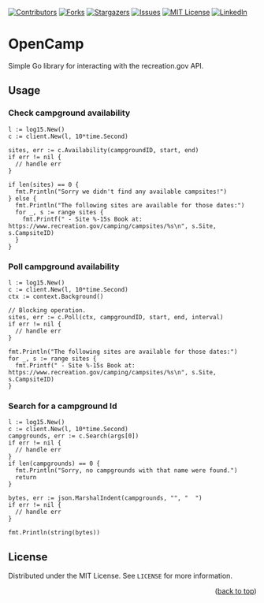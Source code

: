 [![Contributors][contributors-shield]][contributors-url]
[![Forks][forks-shield]][forks-url]
[![Stargazers][stars-shield]][stars-url]
[![Issues][issues-shield]][issues-url]
[![MIT License][license-shield]][license-url]
[![LinkedIn][linkedin-shield]][linkedin-url]

# OpenCamp

Simple Go library for interacting with the recreation.gov API.

## Usage

### Check campground availability
```
l := log15.New()
c := client.New(l, 10*time.Second)

sites, err := c.Availability(campgroundID, start, end)
if err != nil {
  // handle err
}

if len(sites) == 0 {
  fmt.Println("Sorry we didn't find any available campsites!")
} else {
  fmt.Println("The following sites are available for those dates:")
  for _, s := range sites {
    fmt.Printf(" - Site %-15s Book at: https://www.recreation.gov/camping/campsites/%s\n", s.Site, s.CampsiteID)
  }
}
```

### Poll campground availability
```
l := log15.New()
c := client.New(l, 10*time.Second)
ctx := context.Background()

// Blocking operation.
sites, err := c.Poll(ctx, campgroundID, start, end, interval)
if err != nil {
  // handle err
}

fmt.Println("The following sites are available for those dates:")
for _, s := range sites {
  fmt.Printf(" - Site %-15s Book at: https://www.recreation.gov/camping/campsites/%s\n", s.Site, s.CampsiteID)
}
```

### Search for a campground Id
```
l := log15.New()
c := client.New(l, 10*time.Second)
campgrounds, err := c.Search(args[0])
if err != nil {
  // handle err
}
if len(campgrounds) == 0 {
  fmt.Println("Sorry, no campgrounds with that name were found.")
  return
}

bytes, err := json.MarshalIndent(campgrounds, "", "  ")
if err != nil {
  // handle err
}

fmt.Println(string(bytes))
```

## License

Distributed under the MIT License. See `LICENSE` for more information.

<p align="right">(<a href="#readme-top">back to top</a>)</p>

[contributors-shield]: https://img.shields.io/github/contributors/opencamp-hq/core?style=for-the-badge
[contributors-url]: https://github.com/opencamp-hq/core/graphs/contributors
[forks-shield]: https://img.shields.io/github/forks/opencamp-hq/core?style=for-the-badge
[forks-url]: https://github.com/opencamp-hq/core/network/members
[stars-shield]: https://img.shields.io/github/stars/opencamp-hq/core?style=for-the-badge
[stars-url]: https://github.com/opencamp-hq/core/stargazers
[issues-shield]: https://img.shields.io/github/issues/opencamp-hq/core?style=for-the-badge
[issues-url]: https://github.com/opencamp-hq/core/issues
[license-shield]: https://img.shields.io/github/license/opencamp-hq/core?style=for-the-badge
[license-url]: https://github.com/opencamp-hq/core/blob/master/LICENSE.txt
[linkedin-shield]: https://img.shields.io/badge/-LinkedIn-black.svg?style=for-the-badge&logo=linkedin&colorB=555
[linkedin-url]: https://linkedin.com/in/kylechadha